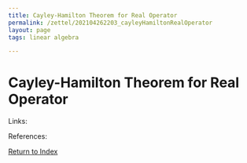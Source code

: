 ```yaml
---
title: Cayley-Hamilton Theorem for Real Operator
permalink: /zettel/202104262203_cayleyHamiltonRealOperator
layout: page
tags: linear algebra

---
```

# Cayley-Hamilton Theorem for Real Operator



Links: 

References: 

[Return to Index](index)
